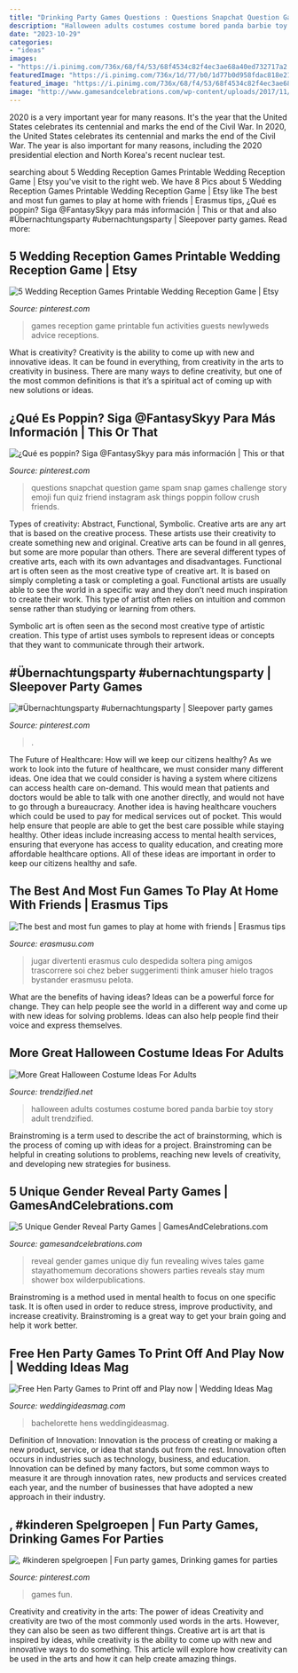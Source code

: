 ```yaml
---
title: "Drinking Party Games Questions : Questions Snapchat Question Game Spam Snap Games Challenge Story Emoji Fun Quiz Friend Instagram Ask Things Poppin Follow Crush Friends"
description: "Halloween adults costumes costume bored panda barbie toy story adult trendzified"
date: "2023-10-29"
categories:
- "ideas"
images:
- "https://i.pinimg.com/736x/68/f4/53/68f4534c82f4ec3ae68a40ed732717a2.jpg"
featuredImage: "https://i.pinimg.com/736x/1d/77/b0/1d77b0d958fdac818e219324034eb4b2.jpg"
featured_image: "https://i.pinimg.com/736x/68/f4/53/68f4534c82f4ec3ae68a40ed732717a2.jpg"
image: "http://www.gamesandcelebrations.com/wp-content/uploads/2017/11/Baby-Gender-Reveal-Party-Games.jpg"
---
```



2020 is a very important year for many reasons. It's the year that the United States celebrates its centennial and marks the end of the Civil War.
In 2020, the United States celebrates its centennial and marks the end of the Civil War. The year is also important for many reasons, including the 2020 presidential election and North Korea's recent nuclear test.

	

		
searching about 5 Wedding Reception Games Printable Wedding Reception Game | Etsy you've visit to the right web. We have 8 Pics about 5 Wedding Reception Games Printable Wedding Reception Game | Etsy like The best and most fun games to play at home with friends | Erasmus tips, ¿Qué es poppin? Siga @FantasySkyy para más información | This or that and also #Übernachtungsparty #ubernachtungsparty | Sleepover party games. Read more:
		
    
## 5 Wedding Reception Games Printable Wedding Reception Game | Etsy

<img loading=lazy src="https://i.pinimg.com/736x/0a/84/9a/0a849a56a3a0c29f06655a061763b75a.jpg" onerror="this.onerror=null;this.src='https://tse1.mm.bing.net/th?id=OIP.Z2HD3WLpNnUg7105KIIRiAHaLH&amp;pid=15.1';" alt="5 Wedding Reception Games Printable Wedding Reception Game | Etsy">

_Source: pinterest.com_

>games reception game printable fun activities guests newlyweds advice receptions. 

	

What is creativity?
Creativity is the ability to come up with new and innovative ideas. It can be found in everything, from creativity in the arts to creativity in business. There are many ways to define creativity, but one of the most common definitions is that it’s a spiritual act of coming up with new solutions or ideas.

    
## ¿Qué Es Poppin? Siga @FantasySkyy Para Más Información | This Or That

<img loading=lazy src="https://i.pinimg.com/736x/dc/dd/d2/dcddd2f18d9394420915665a2f9879f2.jpg" onerror="this.onerror=null;this.src='https://tse3.mm.bing.net/th?id=OIP.2WQoS8gFBOWuu6RB52tibwHaNK&amp;pid=15.1';" alt="¿Qué es poppin? Siga @FantasySkyy para más información | This or that">

_Source: pinterest.com_

>questions snapchat question game spam snap games challenge story emoji fun quiz friend instagram ask things poppin follow crush friends. 

	

Types of creativity: Abstract, Functional, Symbolic.
Creative arts are any art that is based on the creative process. These artists use their creativity to create something new and original. Creative arts can be found in all genres, but some are more popular than others. There are several different types of creative arts, each with its own advantages and disadvantages.
Functional art is often seen as the most creative type of creative art. It is based on simply completing a task or completing a goal. Functional artists are usually able to see the world in a specific way and they don’t need much inspiration to create their work. This type of artist often relies on intuition and common sense rather than studying or learning from others.

 Symbolic art is often seen as the second most creative type of artistic creation. This type of artist uses symbols to represent ideas or concepts that they want to communicate through their artwork.

    
## #Übernachtungsparty #ubernachtungsparty | Sleepover Party Games

<img loading=lazy src="https://i.pinimg.com/736x/1d/77/b0/1d77b0d958fdac818e219324034eb4b2.jpg" onerror="this.onerror=null;this.src='https://tse4.mm.bing.net/th?id=OIP.rXD0ny3G7URoxqmhkgZ2VwHaNL&amp;pid=15.1';" alt="#Übernachtungsparty #ubernachtungsparty | Sleepover party games">

_Source: pinterest.com_

>. 

	

The Future of Healthcare: How will we keep our citizens healthy?
As we work to look into the future of healthcare, we must consider many different ideas. One idea that we could consider is having a system where citizens can access health care on-demand. This would mean that patients and doctors would be able to talk with one another directly, and would not have to go through a bureaucracy. Another idea is having healthcare vouchers which could be used to pay for medical services out of pocket. This would help ensure that people are able to get the best care possible while staying healthy. Other ideas include increasing access to mental health services, ensuring that everyone has access to quality education, and creating more affordable healthcare options. All of these ideas are important in order to keep our citizens healthy and safe.

    
## The Best And Most Fun Games To Play At Home With Friends | Erasmus Tips

<img loading=lazy src="https://d1bvpoagx8hqbg.cloudfront.net/originals/the-best-and-most-fun-games-to-play-at-home-with-friends-1575287ecbe087439b1e77d70d287199.jpg" onerror="this.onerror=null;this.src='https://tse3.mm.bing.net/th?id=OIP.rY8WzJzyu80URm8vfcptpwHaFC&amp;pid=15.1';" alt="The best and most fun games to play at home with friends | Erasmus tips">

_Source: erasmusu.com_

>jugar divertenti erasmus culo despedida soltera ping amigos trascorrere soi chez beber suggerimenti think amuser hielo tragos bystander erasmusu pelota. 

	

What are the benefits of having ideas?
Ideas can be a powerful force for change. They can help people see the world in a different way and come up with new ideas for solving problems. Ideas can also help people find their voice and express themselves.

    
## More Great Halloween Costume Ideas For Adults

<img loading=lazy src="https://www.trendzified.net/wp-content/uploads/2014/10/20140614_192304__880.jpg" onerror="this.onerror=null;this.src='https://tse2.mm.bing.net/th?id=OIP.2sOPFmNsFw2Ok6yFEPjCFAHaJ3&amp;pid=15.1';" alt="More Great Halloween Costume Ideas For Adults">

_Source: trendzified.net_

>halloween adults costumes costume bored panda barbie toy story adult trendzified. 

	

Brainstroming is a term used to describe the act of brainstorming, which is the process of coming up with ideas for a project. Brainstroming can be helpful in creating solutions to problems, reaching new levels of creativity, and developing new strategies for business.

    
## 5 Unique Gender Reveal Party Games | GamesAndCelebrations.com

<img loading=lazy src="http://www.gamesandcelebrations.com/wp-content/uploads/2017/11/Baby-Gender-Reveal-Party-Games.jpg" onerror="this.onerror=null;this.src='https://tse4.mm.bing.net/th?id=OIP.SfQXIkVsmSG8sSzRytlcXwHaJ3&amp;pid=15.1';" alt="5 Unique Gender Reveal Party Games | GamesAndCelebrations.com">

_Source: gamesandcelebrations.com_

>reveal gender games unique diy fun revealing wives tales game stayathomemum decorations showers parties reveals stay mum shower box wilderpublications. 

	

Brainstroming is a method used in mental health to focus on one specific task. It is often used in order to reduce stress, improve productivity, and increase creativity. Brainstroming is a great way to get your brain going and help it work better.

    
## Free Hen Party Games To Print Off And Play Now | Wedding Ideas Mag

<img loading=lazy src="https://www.weddingideasmag.com/wp-content/uploads/2018/09/hen-party-games-Bridal-Bingo-768x1443.jpg" onerror="this.onerror=null;this.src='https://tse1.mm.bing.net/th?id=OIP.atRdP1DQqOio551QiC7KTwHaN6&amp;pid=15.1';" alt="Free Hen Party Games to Print off and Play now | Wedding Ideas Mag">

_Source: weddingideasmag.com_

>bachelorette hens weddingideasmag. 

	

Definition of Innovation:
Innovation is the process of creating or making a new product, service, or idea that stands out from the rest. Innovation often occurs in industries such as technology, business, and education. Innovation can be defined by many factors, but some common ways to measure it are through innovation rates, new products and services created each year, and the number of businesses that have adopted a new approach in their industry.

    
## , #kinderen Spelgroepen | Fun Party Games, Drinking Games For Parties

<img loading=lazy src="https://i.pinimg.com/736x/68/f4/53/68f4534c82f4ec3ae68a40ed732717a2.jpg" onerror="this.onerror=null;this.src='https://tse4.mm.bing.net/th?id=OIP.Yc8iGSz0hwRUxHl1nd1v9QHaJ4&amp;pid=15.1';" alt=", #kinderen spelgroepen | Fun party games, Drinking games for parties">

_Source: pinterest.com_

>games fun. 

	

Creativity and creativity in the arts: The power of ideas
Creativity and creativity are two of the most commonly used words in the arts. However, they can also be seen as two different things. Creative art is art that is inspired by ideas, while creativity is the ability to come up with new and innovative ways to do something. This article will explore how creativity can be used in the arts and how it can help create amazing things.

